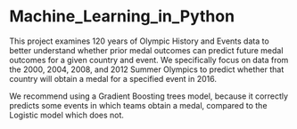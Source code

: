 # Machine_Learning_in_Python

This project examines 120 years of Olympic History and Events data to better understand whether prior medal outcomes can predict future medal outcomes for a given country and event. We specifically focus on data from the 2000, 2004, 2008, and 2012 Summer Olympics to predict whether that country will obtain a medal for a specified event in 2016.

We recommend using a Gradient Boosting trees model, because it correctly predicts some events in which teams obtain a medal, compared to the Logistic model which does not. 
